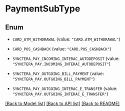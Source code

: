 # PaymentSubType

## Enum


* `CARD_ATM_WITHDRAWAL` (value: `"CARD.ATM_WITHDRAWAL"`)

* `CARD_POS_CASHBACK` (value: `"CARD.POS_CASHBACK"`)

* `SYNCTERA_PAY_INCOMING_INTERAC_AUTODEPOSIT` (value: `"SYNCTERA_PAY.INCOMING_INTERAC_AUTODEPOSIT"`)

* `SYNCTERA_PAY_OUTGOING_BILL_PAYMENT` (value: `"SYNCTERA_PAY.OUTGOING_BILL_PAYMENT"`)

* `SYNCTERA_PAY_OUTGOING_INTERAC_E_TRANSFER` (value: `"SYNCTERA_PAY.OUTGOING_INTERAC_E_TRANSFER"`)


[[Back to Model list]](../README.md#documentation-for-models) [[Back to API list]](../README.md#documentation-for-api-endpoints) [[Back to README]](../README.md)



